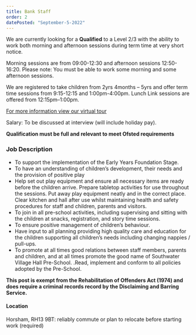 ```yaml
---
title: Bank Staff
order: 2
datePosted: "September-5-2022"
---
```


We are currently looking for a **Qualified** to a Level 2/3 with the ability to work both morning and afternoon sessions during term time at very short notice.

Morning sessions are from 09:00-12:30 and afternoon sessions 12:50-16:20. Please note: You must be able to work some morning and some afternoon sessions.

We are registered to take children from 2yrs 4months – 5yrs and offer term time sessions from 9:15-12:15 and 1:00pm-4:00pm. Lunch Link sessions are offered from 12:15pm–1:00pm.

[For more information view our virtual tour](https://southwatervillagepreschool.org/virtual-tour)

Salary: To be discussed at interview (will include holiday pay).

**Qualification must be full and relevant to meet Ofsted requirements**

### Job Description

- To support the implementation of the Early Years Foundation Stage.
- To have an understanding of children’s development, their needs and the provision of positive play
- Help set out play equipment and ensure all necessary items are ready before the children arrive.
  Prepare tabletop activities for use throughout the sessions. Put away play equipment neatly and in
  the correct place. Clear kitchen and hall after use whilst maintaining health and safety procedures
  for staff and children, parents and visitors.
- To join in all pre-school activities, including supervising and sitting with the children at snacks,
  registration, and story time sessions.
- To ensure positive management of children’s behaviour.
- Have input to all planning providing high quality care and education for the children supporting all
  children’s needs including changing nappies / pull-ups.
- To promote at all times good relations between staff members, parents and children, and at all
  times promote the good name of Southwater Village Hall Pre-School.
  .Read, implement and conform to all policies adopted by the Pre-School.

**This post is exempt from the Rehabilitation of Offenders Act (1974) and does require a criminal records
record by the Disclaiming and Barring Service.**

#### Location
Horsham, RH13 9BT: reliably commute or plan to relocate before starting work (required)